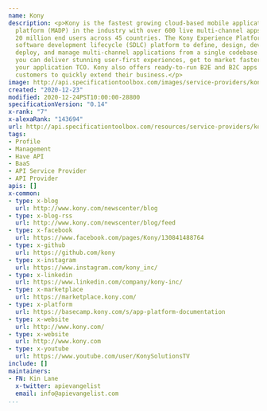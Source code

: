 ```yaml
---
name: Kony
description: <p>Kony is the fastest growing cloud-based mobile application development
  platform (MADP) in the industry with over 600 live multi-channel apps, serving over
  20 million end users across 45 countries. The Kony Experience Platform is an integrated
  software development lifecycle (SDLC) platform to define, design, develop, test,
  deploy, and manage multi-channel applications from a single codebase. With Kony,
  you can deliver stunning user-first experiences, get to market faster, and lower
  your application TCO. Kony also offers ready-to-run B2E and B2C apps that enable
  customers to quickly extend their business.</p>
image: http://api.specificationtoolbox.com/images/service-providers/kony.jpg
created: "2020-12-23"
modified: 2020-12-24PST10:00:00-28800
specificationVersion: "0.14"
x-rank: "7"
x-alexaRank: "143694"
url: http://api.specificationtoolbox.com/resources/service-providers/kony/
tags:
- Profile
- Management
- Have API
- BaaS
- API Service Provider
- API Provider
apis: []
x-common:
- type: x-blog
  url: http://www.kony.com/newscenter/blog
- type: x-blog-rss
  url: http://www.kony.com/newscenter/blog/feed
- type: x-facebook
  url: https://www.facebook.com/pages/Kony/130841488764
- type: x-github
  url: https://github.com/kony
- type: x-instagram
  url: https://www.instagram.com/kony_inc/
- type: x-linkedin
  url: https://www.linkedin.com/company/kony-inc/
- type: x-marketplace
  url: https://marketplace.kony.com/
- type: x-platform
  url: https://basecamp.kony.com/s/app-platform-documentation
- type: x-website
  url: http://www.kony.com/
- type: x-website
  url: http://www.kony.com
- type: x-youtube
  url: https://www.youtube.com/user/KonySolutionsTV
include: []
maintainers:
- FN: Kin Lane
  x-twitter: apievangelist
  email: info@apievangelist.com
...
```

